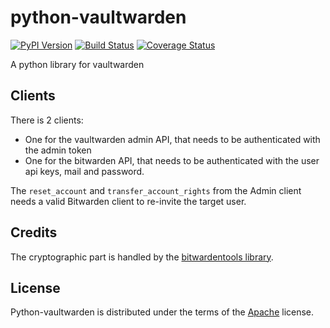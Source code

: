 # python-vaultwarden

[![PyPI Version][pypi-v-image]][pypi-v-link]
[![Build Status][GHAction-image]][GHAction-link]
[![Coverage Status][codecov-image]][codecov-link]

A python library for vaultwarden

## Clients

There is 2 clients:

- One for the vaultwarden admin API, that needs to be authenticated with the admin token
- One for the bitwarden API, that needs to be authenticated with the user api keys, mail and password.

The `reset_account` and `transfer_account_rights` from the Admin client needs a valid Bitwarden client to re-invite the
target user.

## Credits

The cryptographic part is handled by the [bitwardentools library](https://github.com/corpusops/bitwardentools).


<!-- Badges -->

[codecov-image]: https://codecov.io/github/numberly/python-vaultwarden/coverage.svg?branch=main

[codecov-link]: https://codecov.io/github/numberly/python-vaultwarden?branch=main

[pypi-v-image]: https://img.shields.io/pypi/v/python-vaultwarden.svg

[pypi-v-link]: https://pypi.org/project/python-vaultwarden/

[GHAction-image]: https://github.com/numberly/python-vaultwarden/workflows/CI/badge.svg?branch=main&event=push

[GHAction-link]: https://github.com/numberly/python-vaultwarden/actions?query=event%3Apush+branch%3Amain
<!-- Links -->

[Issue]: https://github.com/numberly/python-vaultwarden/issues

[Discussions]: https://github.com/numberly/python-vaultwarden/discussions

[PyPA Code of Conduct]: https://www.pypa.io/en/latest/code-of-conduct/

## License

Python-vaultwarden is distributed under the terms of the [Apache](https://spdx.org/licenses/Apache-2.0.html) license.
